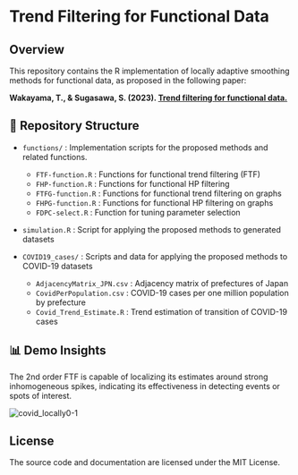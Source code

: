 # Trend Filtering for Functional Data

## Overview
This repository contains the R implementation of locally adaptive smoothing methods for functional data, as proposed in the following paper:

**Wakayama, T., & Sugasawa, S. (2023). [Trend filtering for functional data.](https://doi.org/10.1002/sta4.590)**

## 📁 Repository Structure

- `functions/` : Implementation scripts for the proposed methods and related functions.
  - `FTF-function.R`  : Functions for functional trend filtering (FTF)
  - `FHP-function.R`  : Functions for functional HP filtering
  - `FTFG-function.R` : Functions for functional trend filtering on graphs
  - `FHPG-function.R` : Functions for functional HP filtering on graphs
  - `FDPC-select.R`   : Function for tuning parameter selection

- `simulation.R` : Script for applying the proposed methods to generated datasets 

- `COVID19_cases/` : Scripts and data for applying the proposed methods to COVID-19 datasets
  - `AdjacencyMatrix_JPN.csv` : Adjacency matrix of prefectures of Japan
  - `CovidPerPopulation.csv`  : COVID-19 cases per one million population by prefecture
  - `Covid_Trend_Estimate.R`  : Trend estimation of transition of COVID-19 cases

## 📊 Demo Insights
The 2nd order FTF is capable of localizing its estimates around strong inhomogeneous spikes, indicating its effectiveness in detecting events or spots of interest.

![covid_locally0-1](https://user-images.githubusercontent.com/44727480/127317873-f1d9c418-548b-426e-9d6d-c10aad01e9be.png)

## License
The source code and documentation are licensed under the MIT License.
